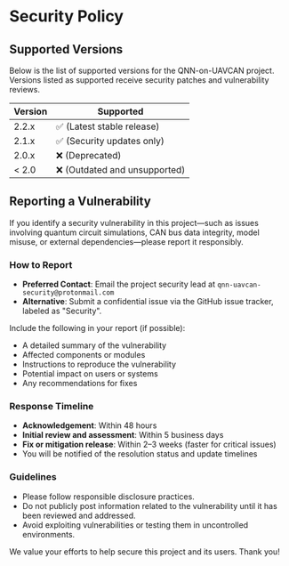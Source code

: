 # Security Policy

## Supported Versions

Below is the list of supported versions for the QNN-on-UAVCAN project. Versions listed as supported receive security patches and vulnerability reviews.

| Version | Supported          |
| ------- | ------------------ |
| 2.2.x   | ✅ (Latest stable release) |
| 2.1.x   | ✅ (Security updates only) |
| 2.0.x   | ❌ (Deprecated)     |
| < 2.0   | ❌ (Outdated and unsupported) |

## Reporting a Vulnerability

If you identify a security vulnerability in this project—such as issues involving quantum circuit simulations, CAN bus data integrity, model misuse, or external dependencies—please report it responsibly.

### How to Report

- **Preferred Contact**: Email the project security lead at `qnn-uavcan-security@protonmail.com`
- **Alternative**: Submit a confidential issue via the GitHub issue tracker, labeled as "Security".

Include the following in your report (if possible):
- A detailed summary of the vulnerability
- Affected components or modules
- Instructions to reproduce the vulnerability
- Potential impact on users or systems
- Any recommendations for fixes

### Response Timeline

- **Acknowledgement**: Within 48 hours
- **Initial review and assessment**: Within 5 business days
- **Fix or mitigation release**: Within 2–3 weeks (faster for critical issues)
- You will be notified of the resolution status and update timelines

### Guidelines

- Please follow responsible disclosure practices.
- Do not publicly post information related to the vulnerability until it has been reviewed and addressed.
- Avoid exploiting vulnerabilities or testing them in uncontrolled environments.

We value your efforts to help secure this project and its users. Thank you!
